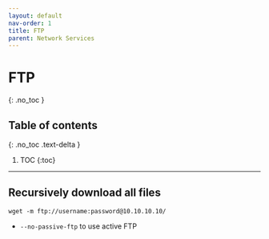 ```yaml
---
layout: default
nav-order: 1
title: FTP
parent: Network Services
---
```


# FTP
{: .no_toc }

## Table of contents
{: .no_toc .text-delta }

1. TOC
{:toc}

---

## Recursively download all files
```shell
wget -m ftp://username:password@10.10.10.10/
```
- `--no-passive-ftp` to use active FTP